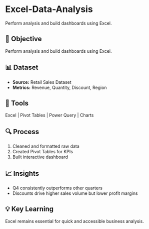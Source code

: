 # Excel-Data-Analysis
Perform analysis and build dashboards using Excel.
## 🎯 Objective
Perform analysis and build dashboards using Excel.

## 📊 Dataset
- **Source:** Retail Sales Dataset  
- **Metrics:** Revenue, Quantity, Discount, Region  

## 🧰 Tools
Excel | Pivot Tables | Power Query | Charts  

## 🔍 Process
1. Cleaned and formatted raw data  
2. Created Pivot Tables for KPIs  
3. Built interactive dashboard  


## 📈 Insights
- Q4 consistently outperforms other quarters  
- Discounts drive higher sales volume but lower profit margins  

## 💡 Key Learning
Excel remains essential for quick and accessible business analysis.
